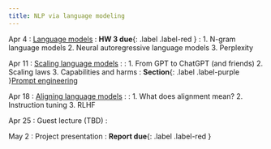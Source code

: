 ```yaml
---
title: NLP via language modeling 
---
```


Apr 4 
: [Language models](#)
  : **HW 3 due**{: .label .label-red }
: 1. N-gram language models 
  2. Neural autoregressive language models 
  3. Perplexity 

Apr 11 
: [Scaling language models](#)
  : 
: 1. From GPT to ChatGPT (and friends)
  2. Scaling laws
  3. Capabilities and harms
: **Section**{: .label .label-purple }[Prompt engineering](#)

Apr 18 
: [Aligning language models](#)
  : 
: 1. What does alignment mean?
  2. Instruction tuning
  3. RLHF

Apr 25
: Guest lecture (TBD)
  : 

May 2
: Project presentation
  : **Report due**{: .label .label-red }
